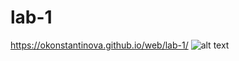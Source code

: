 # lab-1
https://okonstantinova.github.io/web/lab-1/
![alt text](https://okonstantinova.github.io/web/mock-up.png)
